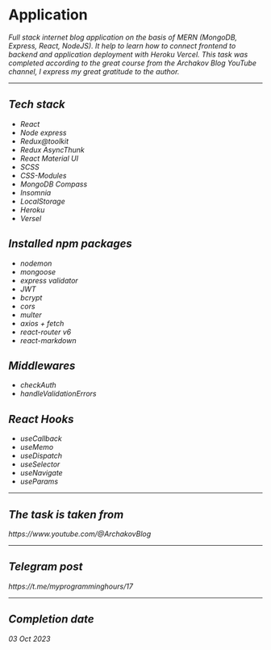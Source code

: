 <h1>Application</h1>
<p>
    <i>Full stack internet blog application on the basis of MERN (MongoDB, Express, React, NodeJS). It help to learn how to connect frontend to backend and application deployment with Heroku Vercel. This task was completed according to the great course from the Archakov Blog YouTube channel, I express my great gratitude to the author.
<hr>
<div>
    <h2>Tech stack</h2>
            <ul>
                <li><i>React</i></li>
                <li><i>Node express</i></li>
                <li><i>Redux@toolkit</i></li>
                <li><i>Redux AsyncThunk</i></li>
                <li><i>React Material UI</i></li>
                <li><i>SCSS</i></li>
                <li><i>CSS-Modules</i></li>
                <li><i>MongoDB Compass</i></li>
                <li><i>Insomnia</i></li>
                <li><i>LocalStorage</i></li>
                <li><i>Heroku</i></li>
                <li><i>Versel</i></li>
            </ul>
            <h2>Installed npm packages</h2>
            <ul>
                <li><i>nodemon</i></li>
                <li><i>mongoose</i></li>
                <li><i>express validator</i></li>
                <li><i>JWT</i></li>
                <li><i>bcrypt</i></li>
                <li><i>cors</i></li>
                <li><i>multer</i></li>
                <li><i>axios + fetch</i></li>
                <li><i>react-router v6</i></li>
                <li><i>react-markdown</i></li>
            </ul>
             <h2>Middlewares</h2>
            <ul>
                <li><i>checkAuth</i></li>
                <li><i>handleValidationErrors</i></li>
            </ul>
            <h2>React Hooks</h2>
                <ul>
                  <li><i>useCallback</i></li>
                  <li><i>useMemo</i></li>
                  <li><i>useDispatch</i></li>
                  <li><i>useSelector</i></li>
                  <li><i>useNavigate</i></li>
                  <li><i>useParams</i></li>
                </ul>
            <hr>
            <h2>The task is taken from</h2>
            https://www.youtube.com/@ArchakovBlog
            <hr>
            <h2>Telegram post</h2>
            https://t.me/myprogramminghours/17
</div>
      <hr>
      <h2>Completion date</h2>
      <i>03 Oct 2023</i>
</div>
